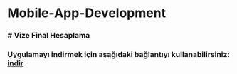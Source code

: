 # Mobile-App-Development

### # Vize Final Hesaplama

### Uygulamayı indirmek için aşağıdaki bağlantıyı kullanabilirsiniz: [indir](https://www.mediafire.com/file/h6ezfltjpe29wyo/VizeFinal_Hesaplama.apk/file)
